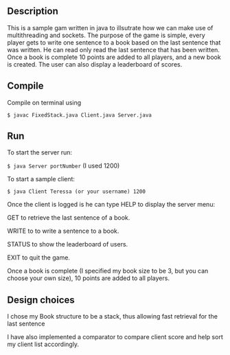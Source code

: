 ## Description
This is a sample gam written in java to illsutrate how we can make use of multithreading  and sockets.
The purpose of the game is simple, every player gets to write one sentence to a book based on the last sentence that was written.
He can read only read the last sentence that has been written.
Once a book is complete 10 points are added to all players, and a new book is created.
The user can also display a leaderboard of scores.

## Compile

Compile on terminal using

```
$ javac FixedStack.java Client.java Server.java
```
## Run
To start the server run:

 ``` $ java Server portNumber ``` (I used 1200) 

To start a sample client:

 ``` $ java Client Teressa (or your username) 1200 ``` 

Once the client is logged is he can type HELP to display the server menu:

GET to retrieve the last sentence of a book.

WRITE to to write a sentence to a book.

STATUS to show the leaderboard of users.

EXIT to quit the game.

Once a book is complete (I specified my book size to be 3, but you can choose your own size), 10 points are added to all players.

## Design choices
I chose my Book structure to be a stack, thus allowing fast retrieval for the last sentence

I have also implemented a comparator to compare client score and help sort my client list accordingly.
